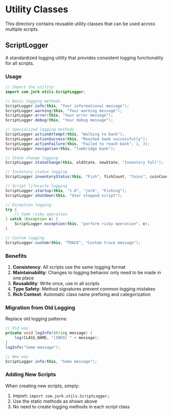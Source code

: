 # Utility Classes

This directory contains reusable utility classes that can be used across multiple scripts.

## ScriptLogger

A standardized logging utility that provides consistent logging functionality for all scripts.

### Usage

```java
// Import the utility
import com.jork.utils.ScriptLogger;

// Basic logging methods
ScriptLogger.info(this, "Your informational message");
ScriptLogger.warning(this, "Your warning message");
ScriptLogger.error(this, "Your error message");
ScriptLogger.debug(this, "Your debug message");

// Specialized logging methods
ScriptLogger.actionAttempt(this, "Walking to bank");
ScriptLogger.actionSuccess(this, "Reached bank successfully");
ScriptLogger.actionFailure(this, "Failed to reach bank", 1, 3);
ScriptLogger.navigation(this, "lumbridge bank");

// State change logging
ScriptLogger.stateChange(this, oldState, newState, "Inventory full");

// Inventory status logging
ScriptLogger.inventoryStatus(this, "Fish", fishCount, "Coins", coinCount);

// Script lifecycle logging
ScriptLogger.startup(this, "1.0", "jork", "Fishing");
ScriptLogger.shutdown(this, "User stopped script");

// Exception logging
try {
    // Some risky operation
} catch (Exception e) {
    ScriptLogger.exception(this, "perform risky operation", e);
}

// Custom logging
ScriptLogger.custom(this, "TRACE", "Custom trace message");
```

### Benefits

1. **Consistency**: All scripts use the same logging format
2. **Maintainability**: Changes to logging behavior only need to be made in one place
3. **Reusability**: Write once, use in all scripts
4. **Type Safety**: Method signatures prevent common logging mistakes
5. **Rich Context**: Automatic class name prefixing and categorization

### Migration from Old Logging

Replace old logging patterns:

```java
// Old way
private void logInfo(String message) {
    log(CLASS_NAME, "[INFO] " + message);
}
logInfo("Some message");

// New way
ScriptLogger.info(this, "Some message");
```

### Adding New Scripts

When creating new scripts, simply:

1. Import: `import com.jork.utils.ScriptLogger;`
2. Use the static methods as shown above
3. No need to create logging methods in each script class 